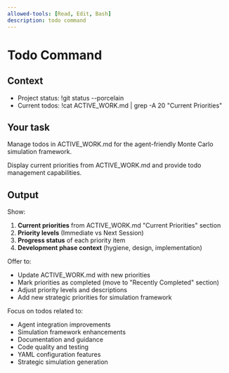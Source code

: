 ```yaml
---
allowed-tools: [Read, Edit, Bash]
description: todo command
---
```


# Todo Command

## Context
- Project status: !git status --porcelain
- Current todos: !cat ACTIVE_WORK.md | grep -A 20 "Current Priorities"

## Your task
Manage todos in ACTIVE_WORK.md for the agent-friendly Monte Carlo simulation framework.

Display current priorities from ACTIVE_WORK.md and provide todo management capabilities.

## Output
Show:
1. **Current priorities** from ACTIVE_WORK.md "Current Priorities" section
2. **Priority levels** (Immediate vs Next Session)
3. **Progress status** of each priority item
4. **Development phase context** (hygiene, design, implementation)

Offer to:
- Update ACTIVE_WORK.md with new priorities
- Mark priorities as completed (move to "Recently Completed" section)
- Adjust priority levels and descriptions
- Add new strategic priorities for simulation framework

Focus on todos related to:
- Agent integration improvements
- Simulation framework enhancements  
- Documentation and guidance
- Code quality and testing
- YAML configuration features
- Strategic simulation generation
